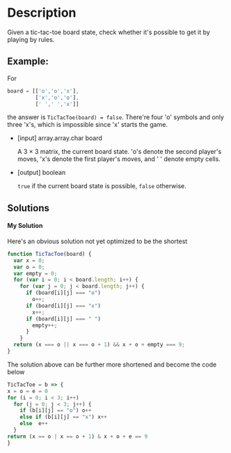 # Description

Given a tic-tac-toe board state, check whether it's possible to get it by playing by rules.

## Example:

For

```javascript
board = [['o','o','x'],
         ['x','o','o'],
         [' ',' ','x']]
```

the answer is `TicTacToe(board) = false`.
There're four 'o' symbols and only three 'x's, which is impossible since 'x' starts the game.

-   [input] array.array.char board

    A 3 × 3 matrix, the current board state. 'o's denote the second player's moves, 'x's denote the first player's moves, and ' ' denote empty cells.

-   [output] boolean

    `true` if the current board state is possible, `false` otherwise.

## Solutions

#### My Solution

Here's an obvious solution not yet optimized to be the shortest

```javascript
function TicTacToe(board) {
  var x = 0;
  var o = 0;
  var empty = 0;
  for (var i = 0; i < board.length; i++) {
    for (var j = 0; j < board.length; j++) {
      if (board[i][j] === "o")
        o++;
      if (board[i][j] === "x")
        x++;
      if (board[i][j] === " ")
        empty++;
      }
    }
  return (x === o || x === o + 1) && x + o + empty === 9;
}
```

The solution above can be further more  shortened and become the code below

```javascript
TicTacToe = b => {
x = o = e = 0
for (i = 0; i < 3; i++)
  for (j = 0; j < 3; j++) {
    if (b[i][j] == "o") o++
    else if (b[i][j] == "x") x++
    else  e++
  }
return (x == o | x == o + 1) & x + o + e == 9
}
```
